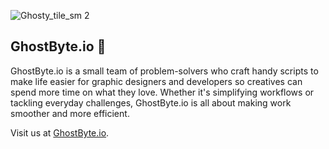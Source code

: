 ![Ghosty_tile_sm 2](https://github.com/GhostByte-io/.github/assets/6352013/b7834b7c-c025-4e92-bcc9-f5ae7c38b3fb)
## GhostByte.io 👋

GhostByte.io is a small team of problem-solvers who craft handy scripts to make life easier for graphic designers and developers so creatives can spend more time on what they love. Whether it's simplifying workflows or tackling everyday challenges, GhostByte.io is all about making work smoother and more efficient.

Visit us at [GhostByte.io](https://www.ghostbyte.io).
